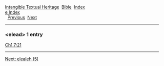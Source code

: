 [Intangible Textual Heritage](../../index)  [Bible](../index) 
[Index](index)   
[e Index](_e_)  
  [Previous](c03554)  [Next](c03556) 

------------------------------------------------------------------------

### &lt;elead&gt; 1 entry

[Ch1 7:21](../kjv/ch1007.htm#021)  

------------------------------------------------------------------------

[Next: elealeh (5)](c03556)
